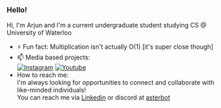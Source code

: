 ### Hello! 

<!--
**asterbot/asterbot** is a ✨ _special_ ✨ repository because its `README.md` (this file) appears on your GitHub profile.

Here are some ideas to get you started:

- 🔭 I’m currently working on ...
- 🌱 I’m currently learning ...
- 👯 I’m looking to collaborate on ...
- 🤔 I’m looking for help with ...
- 💬 Ask me about ...
- 📫 How to reach me: ...
- 😄 Pronouns: ...
- ⚡ Fun fact: ...

[![GitHub Streak](https://github-readme-streak-stats.herokuapp.com/?user=asterbot&show_icons=true&theme=dark)](https://git.io/streak-stats)
<br>![trophies](https://github-profile-trophy.vercel.app/?username=DhrumanGupta&theme=onestar&column=4&margin-w=10&margin-h=10)  
<br>![My GitHub stats](https://github-readme-stats.vercel.app/api?username=asterbot&show_icons=true&theme=dark)
<br>[![Top Langs](https://github-readme-stats.vercel.app/api/top-langs/?username=asterbot&show_icons=true&theme=dark)](https://github.com/asterbot/github-readme-stats)

- 💬 Reach me on discord
<br> ![asterbot#6439](https://dcbadge.vercel.app/api/shield/377810036669415425?compact=true)


-->
Hi, I'm Arjun and I'm a current undergraduate student studying CS @ University of Waterloo<br>
- ⚡ Fun fact: Multiplication isn't actually O(1) [it's super close though]
- 📫 Media based projects:
 <br><a href="https://www.instagram.com/asterb0t/"><img alt="Instagram" title="Instagram" src="https://img.shields.io/badge/-asterbot-blue?style=for-the-badge&logo=Instagram&logoColor=white"/></a>
<a href="https://www.youtube.com/qprogramming"><img alt="Youtube" title="Youtube" src="https://img.shields.io/badge/-Qprogramming-red?style=for-the-badge&logo=youtube&logoColor=white"/></a>
- How to reach me: <br>
  I'm always looking for opportunities to connect and collaborate with like-minded individuals! <br>
  You can reach me via [Linkedin](https://www.linkedin.com/in/arjun-sodhi/) or discord at [asterbot](https://discordapp.com/users/377810036669415425)
  
